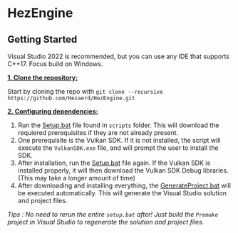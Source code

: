 # HezEngine

## Getting Started
Visual Studio 2022 is recommended, but you can use any IDE that supports C++17.
Focus build on  Windows.

<ins>**1. Clone the repository:**</ins>

Start by cloning the repo with `git clone --recursive https://github.com/Hezaerd/HezEngine.git`

<ins>**2. Configuring dependencies:**</ins>
1. Run the [Setup.bat](https://github.com/Hezaerd/HezEngine/blob/main/scripts/Setub.bat) file found in `scripts` folder. This will download the requiered prerequisites if they are not already present.
2. One prerequisite is the Vulkan SDK. If it is not installed, the script will execute the `VulkanSDK.exe` file, and will prompt the user to install the SDK.
3. After installation, run the [Setup.bat](https://github.com/Hezaerd/HezEngine/blob/main/scripts/Setub.bat) file again. If the Vulkan SDK is installed properly, it will then download the Vulkan SDK Debug libraries. (This may take a longer amount of time)
4. After downloading and installing everything, the [GenerateProject.bat](https://github.com/Hezaerd/HezEngine/blob/main/scripts/GenerateProjects.bat) will be executed automatically. This will generate the Visual Studio solution and project files.

*Tips : No need to rerun the entire `setup.bat` after! Just build the `Premake` project in Visual Studio to regenerate the solution and project files.*

